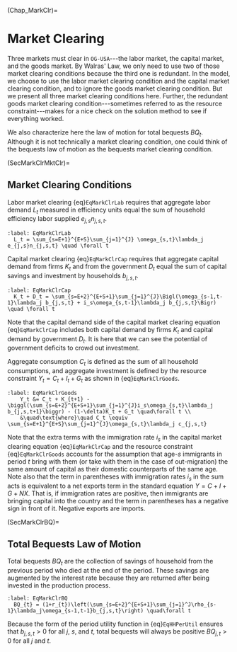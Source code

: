 (Chap_MarkClr)=
# Market Clearing

Three markets must clear in `OG-USA`---the labor market, the capital market, and the goods market. By Walras' Law, we only need to use two of those market clearing conditions because the third one is redundant. In the model, we choose to use the labor market clearing condition and the capital market clearing condition, and to ignore the goods market clearing condition. But we present all three market clearing conditions here. Further, the redundant goods market clearing condition---sometimes referred to as the resource constraint---makes for a nice check on the solution method to see if everything worked.

We also characterize here the law of motion for total bequests $BQ_t$. Although it is not technically a market clearing condition, one could think of the bequests law of motion as the bequests market clearing condition.

(SecMarkClrMktClr)=
## Market Clearing Conditions

  Labor market clearing {eq}`EqMarkClrLab` requires that aggregate labor demand $L_t$ measured in efficiency units equal the sum of household efficiency labor supplied $e_{j,s}n_{j,s,t}$.
  
  ```{math}
  :label: EqMarkClrLab
    L_t = \sum_{s=E+1}^{E+S}\sum_{j=1}^{J} \omega_{s,t}\lambda_j e_{j,s}n_{j,s,t} \quad \forall t
  ```

  Capital market clearing {eq}`EqMarkClrCap` requires that aggregate capital demand from firms $K_t$ and from the government $D_t$ equal the sum of capital savings and investment by households $b_{j,s,t}$.
  
  ```{math}
  :label: EqMarkClrCap
    K_t + D_t = \sum_{s=E+2}^{E+S+1}\sum_{j=1}^{J}\Bigl(\omega_{s-1,t-1}\lambda_j b_{j,s,t} + i_s\omega_{s,t-1}\lambda_j b_{j,s,t}\Bigr) \quad \forall t
  ```

  Note that the capital demand side of the capital market clearing equation {eq}`EqMarkClrCap` includes both capital demand by firms $K_t$ and capital demand by government $D_t$. It is here that we can see the potential of government deficits to crowd out investment.

  Aggregate consumption $C_t$ is defined as the sum of all household consumptions, and aggregate investment is defined by the resource constraint $Y_t = C_t + I_t + G_t$ as shown in {eq}`EqMarkClrGoods`.
  
  ```{math}
  :label: EqMarkClrGoods
      Y_t &= C_t + K_{t+1} - \biggl(\sum_{s=E+2}^{E+S+1}\sum_{j=1}^{J}i_s\omega_{s,t}\lambda_j b_{j,s,t+1}\biggr) - (1-\delta)K_t + G_t \quad\forall t \\
      &\quad\text{where}\quad C_t \equiv \sum_{s=E+1}^{E+S}\sum_{j=1}^{J}\omega_{s,t}\lambda_j c_{j,s,t}
  ```

  Note that the extra terms with the immigration rate $i_s$ in the capital market clearing equation {eq}`EqMarkClrCap` and the resource constraint {eq}`EqMarkClrGoods` accounts for the assumption that age-$s$ immigrants in period $t$ bring with them (or take with them in the case of out-migration) the same amount of capital as their domestic counterparts of the same age. Note also that the term in parentheses with immigration rates $i_s$ in the sum acts is equivalent to a net exports term in the standard equation $Y=C+I+G+NX$. That is, if immigration rates are positive, then immigrants are bringing capital into the country and the term in parentheses has a negative sign in front of it. Negative exports are imports.

(SecMarkClrBQ)=
## Total Bequests Law of Motion

  Total bequests $BQ_t$ are the collection of savings of household from the previous period who died at the end of the period. These savings are augmented by the interest rate because they are returned after being invested in the production process.
  
  ```{math}
  :label: EqMarkClrBQ
    BQ_{t} = (1+r_{t})\left(\sum_{s=E+2}^{E+S+1}\sum_{j=1}^J\rho_{s-1}\lambda_j\omega_{s-1,t-1}b_{j,s,t}\right) \quad\forall t
  ```

  Because the form of the period utility function in {eq}`EqHHPerUtil` ensures that $b_{j,s,t}>0$ for all $j$, $s$, and $t$, total bequests will always be positive $BQ_{j,t}>0$ for all $j$ and $t$.

